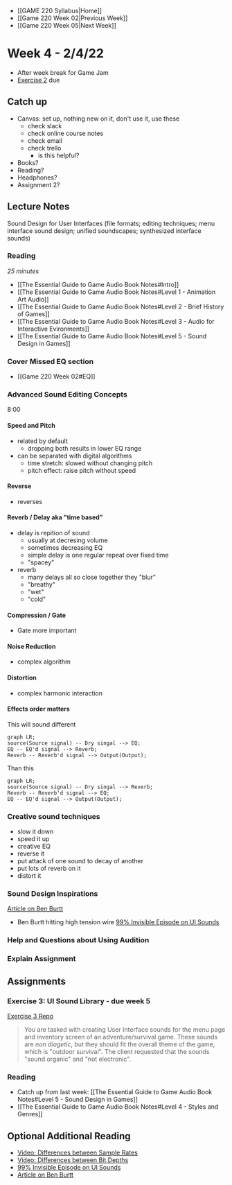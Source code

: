 - [[GAME 220 Syllabus|Home]]
- [[Game 220 Week 02|Previous Week]]
- [[Game 220 Week 05|Next Week]]

# Week 4 - 2/4/22
- After week break for Game Jam
- [Exercise 2](https://github.com/APUGames/Game-220-Exercise-2/tree/main) due

## Catch up
- Canvas: set up, nothing new on it, don't use it, use these
	- check slack
	- check online course notes
	- check email
	- check trello
		- is this helpful?
- Books?
- Reading?
- Headphones?
- Assignment 2?

## Lecture Notes
Sound Design for User Interfaces (file formats; editing techniques; menu interface sound design; unified soundscapes; synthesized interface sounds) 

### Reading 
_25 minutes_

- [[The Essential Guide to Game Audio Book Notes#Intro]]
- [[The Essential Guide to Game Audio Book Notes#Level 1 - Animation Art Audio]]
- [[The Essential Guide to Game Audio Book Notes#Level 2 - Brief History of Games]]
- [[The Essential Guide to Game Audio Book Notes#Level 3 - Audio for Interactive Evironments]]
- [[The Essential Guide to Game Audio Book Notes#Level 5 - Sound Design in Games]]

### Cover Missed EQ section
- [[Game 220 Week 02#EQ]]

### Advanced Sound Editing Concepts
8:00
#### Speed and Pitch
- related by default
	- dropping both results in lower EQ range
- can be separated with digital algorithms
	- time stretch: slowed without changing pitch
	- pitch effect: raise pitch without speed
	
#### Reverse
- reverses

#### Reverb / Delay aka "time based"
- delay is repition of sound
	- usually at decresing volume
	- sometimes decreasing EQ
	- simple delay is one regular repeat over fixed time
	- "spacey" 
- reverb
	- many delays all so close together they "blur"
	- "breathy"
	- "wet"
	- "cold"

#### Compression / Gate
- Gate more important

#### Noise Reduction
- complex algorithm

#### Distortion
- complex harmonic interaction

#### Effects order matters	
This will sound different
```mermaid
graph LR;
source(Source signal) -- Dry singal --> EQ;
EQ -- EQ'd signal --> Reverb;
Reverb -- Reverb'd signal --> Output(Output);
```
Than this	
```mermaid
graph LR;
source(Source signal) -- Dry singal --> Reverb;
Reverb -- Reverb'd signal --> EQ;
EQ -- EQ'd signal --> Output(Output);
```

### Creative sound techniques
- slow it down
- speed it up
- creative EQ
- reverse it
- put attack of one sound to decay of another
- put lots of reverb on it
- distort it

### Sound Design Inspirations
[Article on Ben Burtt](https://www.popularmechanics.com/culture/movies/news/g2486/how-6-of-star-wars-iconic-sounds-were-conceived/)
- Ben Burtt hitting high tension wire
[99% Invisible Episode on UI Sounds](https://99percentinvisible.org/episode/episode-15-the-sound-of-the-artificial-world/)


### Help and Questions about Using Audition

### Explain Assignment

## Assignments
### Exercise 3: UI Sound Library  - due week 5
[Exercise 3 Repo](https://github.com/APUGames/Game-220-Exercise-3)
> You are tasked with creating User Interface sounds for the menu page and inventory screen of an adventure/survival game. These sounds are _non diagetic_, but they should fit the overall theme of the game, which is "outdoor survival". The client requested that the sounds "sound organic" and "not electronic".

### Reading
- Catch up from last week: [[The Essential Guide to Game Audio Book Notes#Level 5 - Sound Design in Games]]
- [[The Essential Guide to Game Audio Book Notes#Level 4 - Styles and Genres]]

## Optional Additional Reading
- [Video: Differences between Sample Rates](https://www.youtube.com/watch?v=fZzMXdxbOes)
- [Video: Differences between Bit Depths](https://www.youtube.com/watch?v=ubCMI3Jq6e4)
- [99% Invisible Episode on UI Sounds](https://99percentinvisible.org/episode/episode-15-the-sound-of-the-artificial-world/)
- [Article on Ben Burtt](https://www.popularmechanics.com/culture/movies/news/g2486/how-6-of-star-wars-iconic-sounds-were-conceived/)